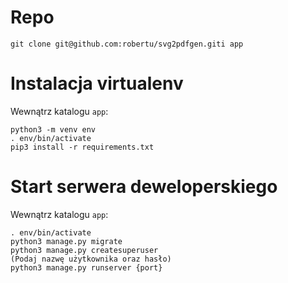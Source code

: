 Repo
====

```
git clone git@github.com:robertu/svg2pdfgen.giti app
```

Instalacja virtualenv
=====================

Wewnątrz katalogu `app`:

```
python3 -m venv env
. env/bin/activate
pip3 install -r requirements.txt
```

Start serwera deweloperskiego
=============================

Wewnątrz katalogu `app`:

```
. env/bin/activate
python3 manage.py migrate
python3 manage.py createsuperuser
(Podaj nazwę użytkownika oraz hasło)
python3 manage.py runserver {port}
```
